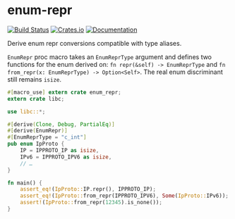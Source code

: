 # enum-repr

[![Build Status](https://travis-ci.org/dmnsafonov/enum-repr.svg?branch=master)](https://travis-ci.org/dmnsafonov/enum-repr)
[![Crates.io](https://img.shields.io/crates/v/enum-repr.svg)](https://crates.io/crates/enum-repr)
[![Documentation](https://docs.rs/enum-repr/badge.svg)](https://docs.rs/enum-repr)

Derive enum repr conversions compatible with type aliases.

`EnumRepr` proc macro takes an `EnumReprType` argument and defines
two functions for the enum derived on: `fn repr(&self) -> EnumReprType`
and `fn from_repr(x: EnumReprType) -> Option<Self>`.  The real enum
discriminant still remains `isize`.

```rust
#[macro_use] extern crate enum_repr;
extern crate libc;

use libc::*;

#[derive(Clone, Debug, PartialEq)]
#[derive(EnumRepr)]
#[EnumReprType = "c_int"]
pub enum IpProto {
    IP = IPPROTO_IP as isize,
    IPv6 = IPPROTO_IPV6 as isize,
    // …
}

fn main() {
    assert_eq!(IpProto::IP.repr(), IPPROTO_IP);
    assert_eq!(IpProto::from_repr(IPPROTO_IPV6), Some(IpProto::IPv6));
    assert!(IpProto::from_repr(12345).is_none());
}
```
